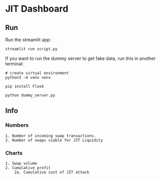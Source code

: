 # JIT Dashboard
## Run

Run the streamlit app:

```
streamlit run script.py
```

If you want to run the dummy server to get fake data, run this in another terminal:
```
# create virtual environment
python3 -m venv venv

pip install Flask

python dummy_server.py
```

## Info
### Numbers
    1. Number of incoming swap transactions.
    2. Number of swaps viable for JIT Liquidity

### Charts
    1. Swap volume
    2. Cumulative profit
        2a. Cumulative cost of JIT attack

